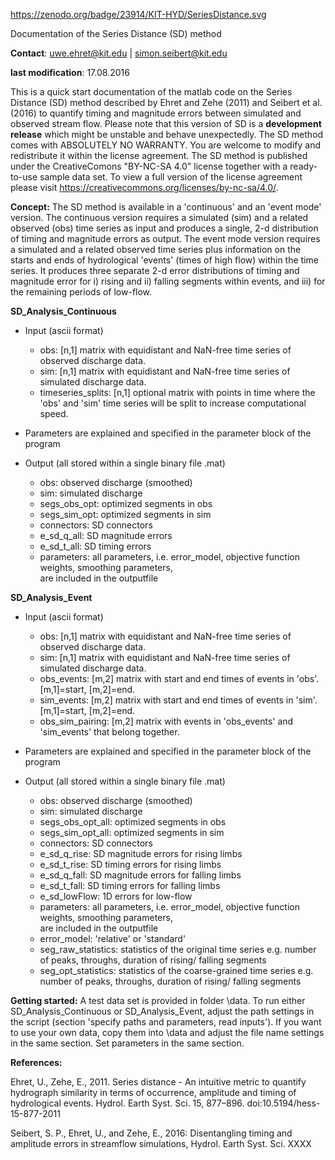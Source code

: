 https://zenodo.org/badge/23914/KIT-HYD/SeriesDistance.svg

Documentation of the Series Distance (SD) method

**Contact**: uwe.ehret@kit.edu | simon.seibert@kit.edu

**last modification**: 17.08.2016

This is a quick start documentation of the matlab code on the Series Distance (SD) method described by Ehret and Zehe (2011) and Seibert et al. (2016) to quantify timing and magnitude errors between simulated and observed stream flow. Please note that this version of SD is a **development release** which might be unstable and behave unexpectedly. The SD method comes with ABSOLUTELY NO WARRANTY. You are welcome to modify and redistribute it within the license agreement. The SD method is published under the CreativeComons "BY-NC-SA 4.0" license together with a ready-to-use sample data set. To view a full version of the license agreement please visit https://creativecommons.org/licenses/by-nc-sa/4.0/. 

**Concept:**
The SD method is available in a 'continuous' and an 'event mode' version. 
The continuous version requires a simulated (sim) and a related observed (obs) time series as input and produces a single, 2-d distribution of timing and magnitude errors as output.
The event mode version requires a simulated and a related observed time series plus information on the starts and ends of hydrological 'events' (times of high flow) within the time series. It produces three separate 2-d error distributions of timing and magnitude error for i) rising and ii) falling segments within events, and iii) for the remaining periods of low-flow.

**SD_Analysis_Continuous**
* Input (ascii format)
  - obs: [n,1] matrix with equidistant and NaN-free time series of observed discharge data.
  - sim: [n,1] matrix with equidistant and NaN-free time series of simulated discharge data. 
  - timeseries_splits: [n,1] optional matrix with points in time where the 'obs' and 'sim' time series will be split to increase computational speed.

* Parameters are explained and specified in the parameter block of the program

* Output (all stored within a single binary file .mat)
  - obs:               observed discharge (smoothed)
  - sim:               simulated discharge
  - segs_obs_opt:      optimized segments in obs
  - segs_sim_opt:      optimized segments in sim
  - connectors:        SD connectors
  - e_sd_q_all:        SD magnitude errors
  - e_sd_t_all:        SD timing errors
  - parameters:        all parameters, i.e. error_model, objective function weights, smoothing parameters,  
                       are included in the outputfile

**SD_Analysis_Event**
* Input (ascii format)
  - obs: [n,1] matrix with equidistant and NaN-free time series of observed discharge data.
  - sim: [n,1] matrix with equidistant and NaN-free time series of simulated discharge data. 
  - obs_events: [m,2] matrix with start and end times of events in 'obs'. [m,1]=start, [m,2]=end.
  - sim_events: [m,2] matrix with start and end times of events in 'sim'. [m,1]=start, [m,2]=end. 
  - obs_sim_pairing: [m,2] matrix with events in 'obs_events' and 'sim_events' that belong together.

* Parameters are explained and specified in the parameter block of the program

* Output (all stored within a single binary file .mat)
  - obs:               observed discharge (smoothed)
  - sim:               simulated discharge
  - segs_obs_opt_all:  optimized segments in obs
  - segs_sim_opt_all:  optimized segments in sim
  - connectors:        SD connectors
  - e_sd_q_rise:       SD magnitude errors for rising limbs
  - e_sd_t_rise:       SD timing errors for rising limbs
  - e_sd_q_fall:       SD magnitude errors for falling limbs
  - e_sd_t_fall:       SD timing errors for falling limbs
  - e_sd_lowFlow:      1D errors for low-flow
  - parameters:        all parameters, i.e. error_model, objective function weights, smoothing parameters,  
                       are included in the outputfile
  - error_model:       'relative' or 'standard'
  - seg_raw_statistics: statistics of the original time series e.g. number of peaks, throughs, duration of rising/ falling segments
  - seg_opt_statistics: statistics of the coarse-grained time series e.g. number of peaks, throughs, duration of rising/ falling segments

**Getting started:** A test data set is provided in folder \data. To run either SD_Analysis_Continuous or SD_Analysis_Event, adjust the path settings in the script (section 'specify paths and parameters, read inputs'). If you want to use your own data, copy them into \data and adjust the file name settings in the same section. Set parameters in the same section.

**References:**

Ehret, U., Zehe, E., 2011. Series distance - An intuitive metric to quantify hydrograph similarity in terms of occurrence, amplitude and timing of hydrological events. Hydrol. Earth Syst. Sci. 15, 877–896. doi:10.5194/hess-15-877-2011

Seibert, S. P., Ehret, U., and Zehe, E., 2016: Disentangling timing and amplitude errors in streamflow simulations, Hydrol. Earth Syst. Sci. XXXX
